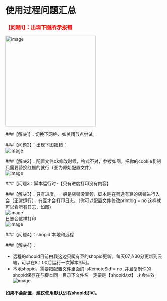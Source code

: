 # 使用过程问题汇总


<h3 style="color:#F00" >【问题1】：出现下图所示报错  </h3>   

<img width="287" alt="image" src="https://user-images.githubusercontent.com/78124261/118395814-f22b7180-b67e-11eb-8bc6-dbf665a41a1c.png">   

###【解决1】：切换下网络、如关闭节点尝试。   

###【问题2】：出现下图报错：  
![image](https://user-images.githubusercontent.com/78124261/118395829-0e2f1300-b67f-11eb-97e7-e4674bbd0a64.png)   

###【解决2】：配置文件ck修改时候，格式不对，参考如图，把你的cookie复制只需要替换红框的就行（图为原始配置文件）   
![image](https://user-images.githubusercontent.com/78124261/118395838-171fe480-b67f-11eb-9605-62128c3b109f.png)    

###【问题3：脚本运行时-【只有进度打印没有内容】     

###【解决3】：只有进度，一般是店铺没豆领，脚本是在筛选有豆的店铺进行入会（正常运行），有豆才会打印日志。（你可以配置文件修改printlog = no 这样就可以看所有日志，如图）    
![image](https://user-images.githubusercontent.com/78124261/118395843-1edf8900-b67f-11eb-853a-8863dede1aa4.png)    
日志会这样打印    
![image](https://user-images.githubusercontent.com/78124261/118395857-30c12c00-b67f-11eb-84cd-e03c7ba9916d.png)    

###【问题4】：shopid 本地和远程   

###【解决4】：    
 * 远程的shopid目前由我这边只爬有豆的shopid更新，每天07点30分更新到云端，可以在8：00后运行一次脚本即可。   
 * 本地shopid，需要把配置文件里面的 isRemoteSid = no ,并且复制你的shopid保存在与脚本同一目录下文件名一定要是【shopid.txt】 才会生效。   
![image](https://user-images.githubusercontent.com/78124261/118395869-3b7bc100-b67f-11eb-8b15-24b76f5d64a7.png)    
  
#### 如果不会配置，建议使用默认远程shopid即可。   

